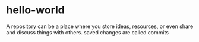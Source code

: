# hello-world
A repository can be a place where you store ideas, resources, or even share and discuss things with others.
saved changes are called commits
